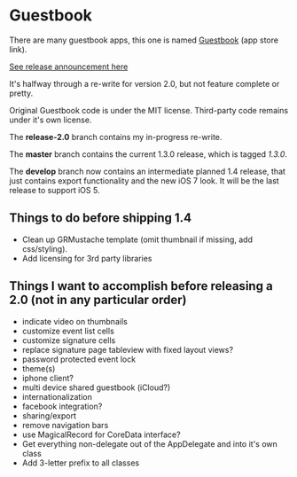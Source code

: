 # Guestbook

There are many guestbook apps, this one is named [Guestbook](https://itunes.apple.com/us/app/guestbook/id466198467?mt=8) (app store link).

[See release announcement here](http://mbrennek.2nw.net/2013/01/guestbook-open-source.html)

It's halfway through a re-write for version 2.0, but not feature complete or pretty.

Original Guestbook code is under the MIT license.  Third-party code remains under it's own license.

The __release-2.0__ branch contains my in-progress re-write.

The __master__ branch contains the current 1.3.0 release, which is tagged _1.3.0_.

The __develop__ branch now contains an intermediate planned 1.4 release, that just contains export functionality and the new iOS 7 look.  It will be the last release to support iOS 5.

## Things to do before shipping 1.4

* Clean up GRMustache template (omit thumbnail if missing, add css/styling).
* Add licensing for 3rd party libraries

## Things I want to accomplish before releasing a 2.0 (not in any particular order)

* indicate video on thumbnails
* customize event list cells
* customize signature cells
* replace signature page tableview with fixed layout views?
* password protected event lock 
* theme(s)
* iphone client?
* multi device shared guestbook (iCloud?)
* internationalization
* facebook integration?
* sharing/export
* remove navigation bars
* use MagicalRecord for CoreData interface?
* Get everything non-delegate out of the AppDelegate and into it's own class
* Add 3-letter prefix to all classes

